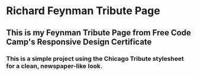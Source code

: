 # Richard Feynman Tribute Page

## This is my Feynman Tribute Page from Free Code Camp's Responsive Design Certificate 

### This is a simple project using the Chicago Tribute stylesheet for a clean, newspaper-like look.
